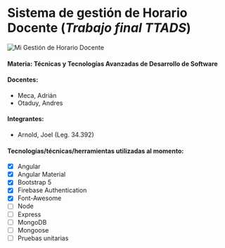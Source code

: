 # Sistema de gestión de Horario Docente (_Trabajo final TTADS_)

![Mi Gestión de Horario Docente](https://i.ibb.co/MfkcMZq/Mi-Gestion-HD.png)

#### Materia: Técnicas y Tecnologías Avanzadas de Desarrollo de Software

#### Docentes:

- Meca, Adrián
- Otaduy, Andres

#### Integrantes:

- Arnold, Joel (Leg. 34.392)

#### Tecnologías/técnicas/herramientas utilizadas al momento:

- [x] Angular
- [x] Angular Material
- [x] Bootstrap 5
- [x] Firebase Authentication
- [x] Font-Awesome
- [ ] Node
- [ ] Express
- [ ] MongoDB
- [ ] Mongoose
- [ ] Pruebas unitarias
